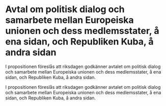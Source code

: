 # Avtal om politisk dialog och samarbete mellan Europeiska unionen och dess medlemsstater, å ena sidan, och Republiken Kuba, å andra sidan

I propositionen föreslås att riksdagen godkänner avtalet om politisk dialog och samarbete mellan Europeiska unionen och dess medlemsstater, å ena sidan, och Republiken Kuba, å andra sidan.

I propositionen föreslås att riksdagen godkänner avtalet om politisk dialog och samarbete mellan Europeiska unionen och dess medlemsstater, å ena sidan, och Republiken Kuba, å andra sidan.
